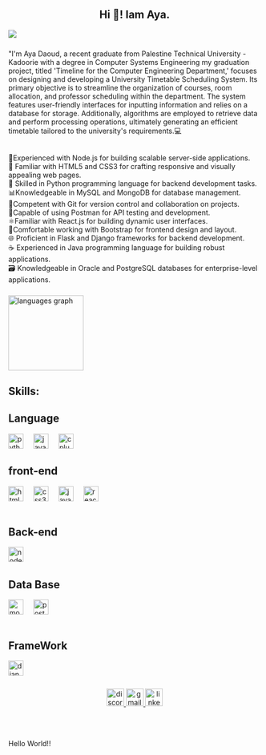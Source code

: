 <h2 align="center">Hi 👋! Iam Aya.</h2>
<img src="https://github.com/Aya-Amjad/Aya-Amjad/assets/109909930/cfa29f92-39b6-408c-990a-b8d703349436"/>

###
<p align="left">"I'm Aya Daoud, a recent graduate from Palestine Technical University - Kadoorie with a degree in Computer Systems Engineering
my graduation project, titled 'Timeline for the Computer Engineering Department,' 
focuses on designing and developing a University Timetable Scheduling System. 
Its primary objective is to streamline the organization of courses, room allocation,
 and professor scheduling within the department. The system features user-friendly interfaces for inputting information and relies on a database for storage.
  Additionally, algorithms are employed to retrieve data and perform processing operations, 
  ultimately generating an efficient timetable tailored to the university's requirements.💻<br><br>

 🚀Experienced with Node.js for building scalable server-side applications. <br>
  🎨 Familiar with HTML5 and CSS3 for crafting responsive and visually appealing web pages. <br>
  🐍 Skilled in Python programming language for backend development tasks. 
  <br>📊Knowledgeable in MySQL and MongoDB for database management.
   <br>🔄Competent with Git for version control and collaboration on projects.
    <br>📝Capable of using Postman for API testing and development. <br>
    ⚛️Familiar with React.js for building dynamic user interfaces. <br>
    🎉Comfortable working with Bootstrap for frontend design and layout.<br>
    🌐 Proficient in Flask and Django frameworks for backend development. <br>
    ☕ Experienced in Java programming language for building robust applications.<br>
    🗃️ Knowledgeable in Oracle and PostgreSQL databases for enterprise-level applications. 
</p>

###

<div align="left">
  <img src="https://github-readme-stats.vercel.app/api/top-langs?username=Aya-Amjad&locale=en&hide_title=false&layout=compact&card_width=320&langs_count=5&theme=dracula&hide_border=false" height="150" alt="languages graph"  />
</div>

###

<h2 align="left">Skills:</h2>

###


<div align="left">
    <h2>Language</h2>
  <img src="https://cdn.jsdelivr.net/gh/devicons/devicon/icons/python/python-original.svg" height="30" alt="python logo"  />
  <img width="12" />
  <img src="https://cdn.jsdelivr.net/gh/devicons/devicon/icons/java/java-original.svg" height="30" alt="java logo"  />
  <img width="12" />
  <img src="https://cdn.jsdelivr.net/gh/devicons/devicon/icons/cplusplus/cplusplus-original.svg" height="30" alt="cplusplus logo"  />
    <h2>front-end</h2>
   <img src="https://cdn.jsdelivr.net/gh/devicons/devicon/icons/html5/html5-original.svg" height="30" alt="html5 logo"  />
  <img width="12" />
  <img src="https://cdn.jsdelivr.net/gh/devicons/devicon/icons/css3/css3-original.svg" height="30" alt="css3 logo"  />
  <img width="12" />
  <img src="https://cdn.jsdelivr.net/gh/devicons/devicon/icons/javascript/javascript-original.svg" height="30" alt="javascript logo"  />
  <img width="12" />
  <img src="https://cdn.jsdelivr.net/gh/devicons/devicon/icons/react/react-original.svg" height="30" alt="react logo"  />
  <img width="12" /><br><br>
 
<h2>Back-end</h2>
  <img src="https://cdn.jsdelivr.net/gh/devicons/devicon/icons/nodejs/nodejs-original.svg" height="30" alt="nodejs logo"  />
  <img width="12" />

  <h2>Data Base</h2>
  <img src="https://cdn.jsdelivr.net/gh/devicons/devicon/icons/mongodb/mongodb-original.svg" height="30" alt="mongodb logo"  />
  <img width="12" />
  <img src="https://cdn.jsdelivr.net/gh/devicons/devicon/icons/postgresql/postgresql-original.svg" height="30" alt="postgresql logo"  />
  <img width="12" /><br><br>

  <h2>FrameWork</h2>
    <img src="https://cdn.jsdelivr.net/gh/devicons/devicon/icons/django/django-plain.svg" height="30" alt="django logo"  />
  <img width="12" />
  
</div>

###

<div align="center">
  <a href="https://discord.com/channels/@Aya%20Amjad/" target="_blank">
    <img src="https://img.shields.io/static/v1?message=Discord&logo=discord&label=&color=7289DA&logoColor=white&labelColor=&style=for-the-badge" height="35" alt="discord logo">
</a>
  <a href="aya162001.daoud@gmail.com" target="_blank">

  <img src="https://img.shields.io/static/v1?message=Gmail&logo=gmail&label=&color=D14836&logoColor=white&labelColor=&style=for-the-badge" height="35" alt="gmail logo"  />
  </a>
    <a href="https://www.linkedin.com/in/aya-daoud-303159221/" target="_blank">
  <img src="https://img.shields.io/static/v1?message=LinkedIn&logo=linkedin&label=&color=0077B5&logoColor=white&labelColor=&style=for-the-badge" height="35" alt="linkedin logo"  /></a>

</div>

###


###

<br clear="both">


###

<p align="left">Hello World!!</p>

###
